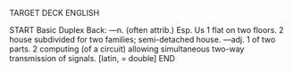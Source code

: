 TARGET DECK
ENGLISH

START
Basic
Duplex
Back: —n. (often attrib.) Esp. Us 1 flat on two floors. 2 house subdivided for two families; semi-detached house. —adj. 1 of two parts. 2 computing (of a circuit) allowing simultaneous two-way transmission of signals. [latin, = double]
END
